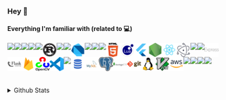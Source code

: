 ### Hey 👋

#### Everything I'm familiar with (related to 💻)
<p align="left">
<img src="https://cdn.jsdelivr.net/npm/programming-languages-logos/src/cpp/cpp.png" height="32px" align="left"/>
<img src="https://www.opengl.org/img/opengl_logo.png" height="32px" align="left"/>
<img src="https://cdn.jsdelivr.net/npm/programming-languages-logos@0.0.3/src/c/c.png" height="32px" align="left"/>
<img src="https://upload.wikimedia.org/wikipedia/commons/thumb/1/16/Simple_DirectMedia_Layer%2C_Logo.svg/1200px-Simple_DirectMedia_Layer%2C_Logo.svg.png" height="32px" align="left"/>  
<img src="https://upload.wikimedia.org/wikipedia/commons/5/5b/GLM_logo.png" height="32px" align="left"/>
<img src="https://raw.githubusercontent.com/github/explore/80688e429a7d4ef2fca1e82350fe8e3517d3494d/topics/rust/rust.png" height="32px" align="left"/>  
<img src="https://cdn.jsdelivr.net/npm/programming-languages-logos/src/java/java.png" height="32px" align="left"/>
<img src="https://cdn.jsdelivr.net/npm/programming-languages-logos/src/csharp/csharp.png" height="32px" align="left"/>
<img src="https://raw.githubusercontent.com/github/explore/80688e429a7d4ef2fca1e82350fe8e3517d3494d/topics/dart/dart.png" height="32px" align="left"/>
<img src="https://cdn.jsdelivr.net/npm/programming-languages-logos/src/python/python.png" height="32px" align="left"/>
<img src="https://cdn.jsdelivr.net/npm/programming-languages-logos/src/javascript/javascript.png" height="32px" align="left"/>
<img src="https://cdn.jsdelivr.net/npm/programming-languages-logos/src/typescript/typescript.png" height="32px" align="left"/>
<img src="https://raw.githubusercontent.com/github/explore/80688e429a7d4ef2fca1e82350fe8e3517d3494d/topics/html/html.png" height="32px" align="left"/>
<img src="https://raw.githubusercontent.com/github/explore/80688e429a7d4ef2fca1e82350fe8e3517d3494d/topics/lua/lua.png" height="32px" align="left"/>
<img src="https://raw.githubusercontent.com/github/explore/cebd63002168a05a6a642f309227eefeccd92950/topics/flutter/flutter.png" height="32px" align="left"/>
<img src="https://raw.githubusercontent.com/github/explore/80688e429a7d4ef2fca1e82350fe8e3517d3494d/topics/nodejs/nodejs.png" height="32px" align="left"/>
<img src="https://raw.githubusercontent.com/github/explore/80688e429a7d4ef2fca1e82350fe8e3517d3494d/topics/react/react.png" height="32px" align="left"/>
<img src="https://raw.githubusercontent.com/github/explore/80688e429a7d4ef2fca1e82350fe8e3517d3494d/topics/electron/electron.png" height="32px" align="left"/>
<img src="https://camo.githubusercontent.com/f1cd6496aa46486fae925d16a7eac97db76be820a37cb33ad2bc7cedf4191183/68747470733a2f2f7777772e73666d6c2d6465762e6f72672f696d616765732f6c6f676f2e706e67" height="32px" align="left"/>
<img src="https://avatars2.githubusercontent.com/u/33663932?s=200&v=4" height="32px" align="left"/>
<img src="https://raw.githubusercontent.com/github/explore/80688e429a7d4ef2fca1e82350fe8e3517d3494d/topics/express/express.png" height="32px" align="left"/>
<img src="https://raw.githubusercontent.com/github/explore/80688e429a7d4ef2fca1e82350fe8e3517d3494d/topics/flask/flask.png" height="32px" align="left"/>
<img src="https://raw.githubusercontent.com/github/explore/80688e429a7d4ef2fca1e82350fe8e3517d3494d/topics/firebase/firebase.png" height="32px" align="left"/>
<img src="https://raw.githubusercontent.com/github/explore/80688e429a7d4ef2fca1e82350fe8e3517d3494d/topics/opencv/opencv.png" height="32px" align="left"/>
<img src="https://raw.githubusercontent.com/github/explore/80688e429a7d4ef2fca1e82350fe8e3517d3494d/topics/visual-studio-code/visual-studio-code.png" height="32px" align="left"/>
<img src="https://1000logos.net/wp-content/uploads/2020/08/Visual-Studio-Logo.png" height="32px" align="left"/>
<img src="https://raw.githubusercontent.com/github/explore/80688e429a7d4ef2fca1e82350fe8e3517d3494d/topics/sql/sql.png" height="32px" align="left"/>
<img src="https://raw.githubusercontent.com/github/explore/80688e429a7d4ef2fca1e82350fe8e3517d3494d/topics/mysql/mysql.png" height="32px" align="left"/>
<img src="https://raw.githubusercontent.com/github/explore/80688e429a7d4ef2fca1e82350fe8e3517d3494d/topics/postgresql/postgresql.png" height="32px" align="left"/>
<img src="https://raw.githubusercontent.com/github/explore/80688e429a7d4ef2fca1e82350fe8e3517d3494d/topics/mongodb/mongodb.png" height="32px" align="left"/>
<img src="https://raw.githubusercontent.com/github/explore/80688e429a7d4ef2fca1e82350fe8e3517d3494d/topics/git/git.png" height="32px" align="left"/>
<img src="https://raw.githubusercontent.com/github/explore/80688e429a7d4ef2fca1e82350fe8e3517d3494d/topics/linux/linux.png" height="32px" align="left"/>
<img src="https://raw.githubusercontent.com/github/explore/80688e429a7d4ef2fca1e82350fe8e3517d3494d/topics/vim/vim.png" height="32px" align="left"/>
<img src="https://raw.githubusercontent.com/github/explore/fbceb94436312b6dacde68d122a5b9c7d11f9524/topics/aws/aws.png" height="32px" align="left"/>
<img src="https://avatars0.githubusercontent.com/u/2810941?s=200&v=4" height="32px" align="left"/>
<img src="https://avatars0.githubusercontent.com/u/2854298?s=200&v=4" height="32px" align="left"/>
<img src="https://avatars0.githubusercontent.com/u/3717923?s=200&v=4" height="32px" align="left"/>
<img src="https://avatars3.githubusercontent.com/u/10998651?s=200&v=4" height="32px" align="left"/>
</p>

<br/><br/><br/><br/><br/>

<details>
  <summary>Github Stats</summary>
  
  <br/>
  
[![Top Langs](https://github-readme-stats.vercel.app/api/top-langs/?username=larkooo&langs_count=8&layout=compact&hide=css,html,lua&count_private=true&show_icons=true)](https://github.com/larkooo/github-readme-stats)


[five]: https://github.com/Five-bot
[slr]: https://github.com/Starlinkradar
[aymdj]: https://aymdj-tpx.vercel.app/
[twitter]: https://twitter.com/aym_dm
